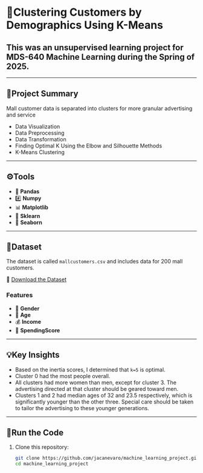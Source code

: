 # 🍇Clustering Customers by Demographics Using K-Means

## This was an unsupervised learning project for MDS-640 Machine Learning during the Spring of 2025. 
---

## 🔭Project Summary

Mall customer data is separated into clusters for more granular advertising and service
- Data Visualization
- Data Preprocessing
- Data Transformation
- Finding Optimal K Using the Elbow and Silhouette Methods
- K-Means Clustering

---

## ⚙️Tools
- 🐼 **Pandas**
- #️⃣ **Numpy**
- 📊 **Matplotlib**
- 🤖 **Sklearn**
- 🌊 **Seaborn**

---

## 📂Dataset 

The dataset is called `mallcustomers.csv` and includes data for 200 mall customers.

💾 [Download the Dataset](mallcustomers.csv)

### Features
- 🚻 **Gender**
- 🌱 **Age**
- 💰 **Income**
- 💯 **SpendingScore**

---

## 💡Key Insights
- Based on the inertia scores, I determined that `k=5` is optimal.
- Cluster 0 had the most people overall.
- All clusters had more women than men, except for cluster 3. The advertising directed at that cluster should be geared toward men.
- Clusters 1 and 2 had median ages of 32 and 23.5 respectively, which is significantly younger than the other three. Special care should be taken to tailor the advertising to these younger generations. 

--- 

## 🏃Run the Code

1. Clone this repository:
   ```bash
   git clone https://github.com/jacanevaro/machine_learning_project.git
   cd machine_learning_project

